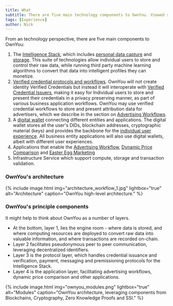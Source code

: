 ```yaml
---
title: What
subtitle: There are five main technology components to OwnYou. Viewed slightly differently, there are four layers to the technology stack. The sections on Experiences and Workflows, and Building Blocks, digs into each component in more detail.
tags: [Experience]
author: Nick
---
```


From an technology perspective, there are five main components to OwnYou:

1. The [Intelligence Stack](/docs/intelligence_stack/), which includes [personal data capture](/docs/personal_data_capture) and [storage](/docs/personal_data_storage). This suite of technologies allow individual users to store and control their raw data, while running third party machine learning algorithms to convert that data into intelligent profiles they can monetize.
2. [Verified credential protocols and workflows](/docs/verified_credential_workflow). OwnYou will not create identity Verified Credentials but instead it will interoperate with [Verified Credential Issuers](https://verifiablecredentials.dev/), making it easy for Individual users to store and present their credentials in a privacy preserving manner, as part of various business application workflows. OwnYou may use verified credential workflows to store and present attribution data for advertisers, which we describe in the section on [Advertising Workflows](/docs/advertising_workflow).
3. A [digital wallet](/docs/digital_wallet) connecting different entities and applications. The digital wallet stores all the user's DIDs, blockchain addresses, cryptographic material (keys) and provides the backbone for the [individual user experience](/docs/individual_user_experience). All business entity applications will also use digital wallets, albeit with different user experiences.
4. Applications that enable the [Advertising Workflow](/docs/advertising_workflow), [Dynamic Price Comparison](/docs/price_comparison_integration) and [Easter Egg Marketing](/docs/easter_eggs_marketing)
5. Infrastructure Service which support compute, storage and transaction validation.

### OwnYou's architecture

{% include image.html img="architecture_workflow_1.jpg" lightbox="true" alt="Architecture" caption="OwnYou high-level architecture." %}

### OwnYou's principle components

It might help to think about OwnYou as a number of layers.

- At the bottom, layer 1, lies the engine room - where data is stored, and where computing resources are deployed to convert raw data into valuable information, and where transactions are recorded on-chain.
- Layer 2 facilitates pseudonymous peer to peer communication, leveraging decentralized identifiers.
- Layer 3 is the protocol layer, which handles credential issuance and verification, payment, messaging and premissioning protocols for the Intelligence Stack.
- Layer 4 is the application layer, facilitating advertising workflows, dynamic price comparison and other applications.

{% include image.html img="ownyou_modules.png" lightbox="true" alt="Modules" caption="OwnYou architecture, leveraging components from Blockchains, Cryptography, Zero Knowledge Proofs and SSI." %}
